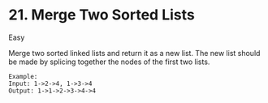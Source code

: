 # 21. Merge Two Sorted Lists
Easy

Merge two sorted linked lists and return it as a new list. The new list should be made by splicing together the nodes of the first two lists.

```
Example:
Input: 1->2->4, 1->3->4
Output: 1->1->2->3->4->4
```

